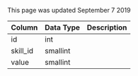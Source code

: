 This page was updated September 7 2019

| Column   | Data Type | Description |
| -------- | --------- | ----------- |
| id       | int       |             |
| skill_id | smallint  |             |
| value    | smallint  |             |